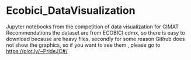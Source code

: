 # Ecobici_DataVisualization
Jupyter notebooks from the competition of data visualization for CIMAT
Recommendations the dataset are from ECOBICI cdmx, so there is easy to download because are heavy files, secondly for some reason Github does not show the graphics, so if you want to see them , please go to https://plot.ly/~PrideJC#/ 
